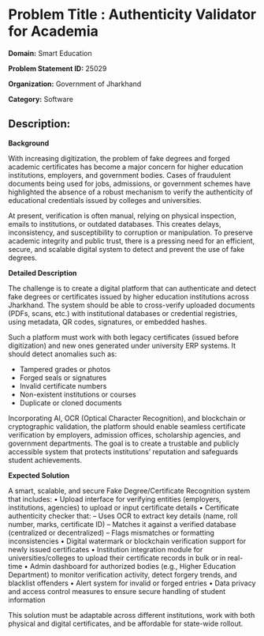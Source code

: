 # **Problem Title  :** Authenticity Validator for Academia

**Domain:**  	Smart Education

**Problem Statement ID:** 25029

**Organization:**  	Government of Jharkhand

**Category:** Software

## **Description:** 	

**Background**

With increasing digitization, the problem of fake degrees and forged academic certificates has become a major concern for higher education institutions, employers, and government bodies. Cases of fraudulent documents being used for jobs, admissions, or government schemes have highlighted the absence of a robust mechanism to verify the authenticity of educational credentials issued by colleges and universities.

At present, verification is often manual, relying on physical inspection, emails to institutions, or outdated databases. This creates delays, inconsistency, and susceptibility to corruption or manipulation. To preserve academic integrity and public trust, there is a pressing need for an efficient, secure, and scalable digital system to detect and prevent the use of fake degrees.

**Detailed Description**

The challenge is to create a digital platform that can authenticate and detect fake degrees or certificates issued by higher education institutions across Jharkhand. The system should be able to cross-verify uploaded documents (PDFs, scans, etc.) with institutional databases or credential registries, using metadata, QR codes, signatures, or embedded hashes.

Such a platform must work with both legacy certificates (issued before digitization) and new ones generated under university ERP systems. It should detect anomalies such as:
- Tampered grades or photos
- Forged seals or signatures
- Invalid certificate numbers
- Non-existent institutions or courses
- Duplicate or cloned documents

Incorporating AI, OCR (Optical Character Recognition), and blockchain or cryptographic validation, the platform should enable seamless certificate verification by employers, admission offices, scholarship agencies, and government departments. The goal is to create a trustable and publicly accessible system that protects institutions’ reputation and safeguards student achievements.

**Expected Solution**

A smart, scalable, and secure Fake Degree/Certificate Recognition system that includes:
• Upload interface for verifying entities (employers, institutions, agencies) to upload or input certificate details
• Certificate authenticity checker that:
   – Uses OCR to extract key details (name, roll number, marks, certificate ID)
   – Matches it against a verified database (centralized or decentralized)
   – Flags mismatches or formatting inconsistencies
• Digital watermark or blockchain verification support for newly issued certificates
• Institution integration module for universities/colleges to upload their certificate records in bulk or in real-time
• Admin dashboard for authorized bodies (e.g., Higher Education Department) to monitor verification activity, detect forgery trends, and blacklist offenders
• Alert system for invalid or forged entries
• Data privacy and access control measures to ensure secure handling of student information

This solution must be adaptable across different institutions, work with both physical and digital certificates, and be affordable for state-wide rollout.